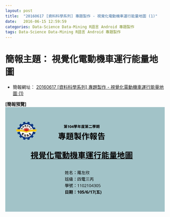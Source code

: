 ```yaml
---
layout: post
title:  "20160617 [資料科學系列] 專題製作 - 視覺化電動機車運行能量地圖 (1)"
date:   2016-06-15 12:59:59
categories: Data-Science Data-Mining R語言 Android 專題製作
tags: Data-Science Data-Mining R語言 Android 專題製作
---
```





# 簡報主題： 視覺化電動機車運行能量地圖
* 簡報網址： [20160617 [資料科學系列] 專題製作 - 視覺化電動機車運行能量地圖 (1)](/collections/data-science/20160617-MapProject-1.html)


**[簡報預覽]**
![](/assets/20160617/cover.jpg)